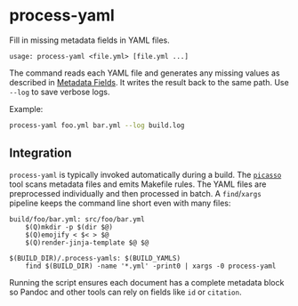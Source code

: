 # process-yaml

Fill in missing metadata fields in YAML files.

```
usage: process-yaml <file.yml> [file.yml ...]
```

The command reads each YAML file and generates any missing values as described
in [Metadata Fields](../reference/metadata-fields.md). It writes the result back
to the same path. Use `--log` to save verbose logs.

Example:

```bash
process-yaml foo.yml bar.yml --log build.log
```

## Integration

`process-yaml` is typically invoked automatically during a build. The
[`picasso`](picasso.md) tool scans metadata files and emits Makefile rules.
The YAML files are preprocessed individually and then processed in batch. A
`find`/`xargs` pipeline keeps the command line short even with many files:

```make
build/foo/bar.yml: src/foo/bar.yml
    $(Q)mkdir -p $(dir $@)
    $(Q)emojify < $< > $@
    $(Q)render-jinja-template $@ $@

$(BUILD_DIR)/.process-yamls: $(BUILD_YAMLS)
    find $(BUILD_DIR) -name '*.yml' -print0 | xargs -0 process-yaml
```

Running the script ensures each document has a complete metadata block so
Pandoc and other tools can rely on fields like `id` or `citation`.
